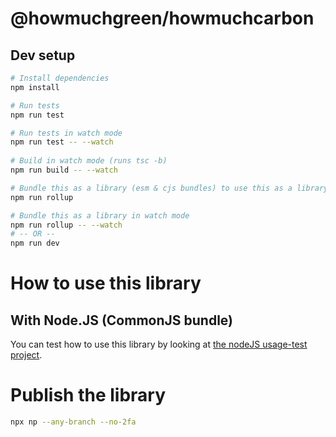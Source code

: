 # @howmuchgreen/howmuchcarbon

## Dev setup
```bash
# Install dependencies
npm install

# Run tests
npm run test

# Run tests in watch mode 
npm run test -- --watch
 
# Build in watch mode (runs tsc -b)
npm run build -- --watch

# Bundle this as a library (esm & cjs bundles) to use this as a library
npm run rollup

# Bundle this as a library in watch mode
npm run rollup -- --watch
# -- OR --
npm run dev

```

# How to use this library
## With Node.JS (CommonJS bundle)
You can test how to use this library by looking at [the nodeJS usage-test project](../usage-tests/nodejs/README.md).

# Publish the library
```bash
npx np --any-branch --no-2fa 
```